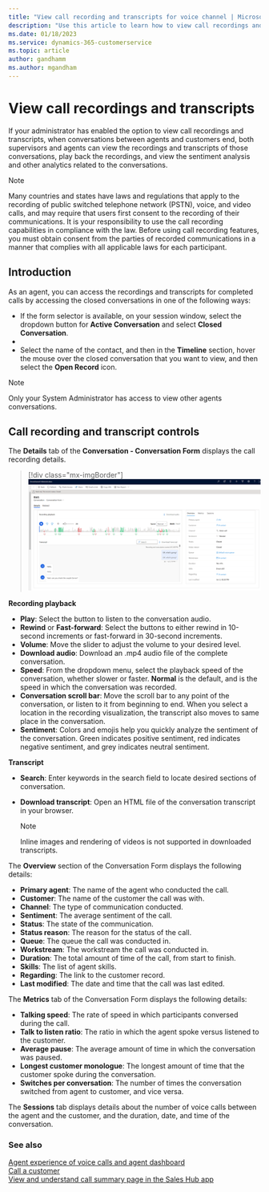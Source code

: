 ```yaml
---
title: "View call recording and transcripts for voice channel | MicrosoftDocs"
description: "Use this article to learn how to view call recordings and transcripts in Omnichannel for Customer Service."
ms.date: 01/18/2023
ms.service: dynamics-365-customerservice
ms.topic: article
author: gandhamm
ms.author: mgandham
---
```


# View call recordings and transcripts

If your administrator has enabled the option to view call recordings and transcripts, when conversations between agents and customers end, both supervisors and agents can view the recordings and transcripts of those conversations, play back the recordings, and view the sentiment analysis and other analytics related to the conversations.

> [!NOTE]
> Many countries and states have laws and regulations that apply to the recording of public switched telephone network (PSTN), voice, and video calls, and may require that users first consent to the recording of their communications. It is your responsibility to use the call recording capabilities in compliance with the law. Before using call recording features, you must obtain consent from the parties of recorded communications in a manner that complies with all applicable laws for each participant.

## Introduction

As an agent, you can access the recordings and transcripts for completed calls by accessing the closed conversations in one of the following ways:

- If the form selector is available, on your session window, select the dropdown button for **Active Conversation** and select **Closed Conversation**.
- 
- Select the name of the contact, and then in the **Timeline** section, hover the mouse over the closed conversation that you want to view, and then select the **Open Record** icon.

> [!NOTE]
> Only your System Administrator has access to view other agents conversations.

## Call recording and transcript controls

The **Details** tab of the **Conversation - Conversation Form** displays the call recording details.

> [!div class="mx-imgBorder"]
> ![Screenshot of call recording and transcript controls.](./media/voice-channel-recording.png)

**Recording playback**

- **Play**: Select the button to listen to the conversation audio.
- **Rewind** or **Fast-forward**: Select the buttons to either rewind in 10-second increments or fast-forward in 30-second increments.
- **Volume**: Move the slider to adjust the volume to your desired level.
- **Download audio**: Download an .mp4 audio file of the complete conversation.
- **Speed**: From the dropdown menu, select the playback speed of the conversation, whether slower or faster. **Normal** is the default, and is the speed in which the conversation was recorded.
- **Conversation scroll bar**: Move the scroll bar to any point of the conversation, or listen to it from beginning to end. When you select a location in the recording visualization, the transcript also moves to same place in the conversation.
- **Sentiment**: Colors and emojis help you quickly analyze the sentiment of the conversation. Green indicates positive sentiment, red indicates negative sentiment, and grey indicates neutral sentiment.

**Transcript**

- **Search**: Enter keywords in the search field to locate desired sections of conversation.
- **Download transcript**: Open an HTML file of the conversation transcript in your browser.
  
   > [!NOTE]
   > Inline images and rendering of videos is not supported in downloaded transcripts.

The **Overview** section of the Conversation Form displays the following details:

- **Primary agent**: The name of the agent who conducted the call.
- **Customer**: The name of the customer the call was with.
- **Channel**: The type of communication conducted.
- **Sentiment**: The average sentiment of the call.
- **Status**: The state of the communication.
- **Status reason**: The reason for the status of the call.
- **Queue**: The queue the call was conducted in.
- **Workstream**: The workstream the call was conducted in.
- **Duration**: The total amount of time of the call, from start to finish.
- **Skills**: The list of agent skills.
- **Regarding**: The link to the customer record.
- **Last modified**: The date and time that the call was last edited.

The **Metrics** tab of the Conversation Form displays the following details:

- **Talking speed**: The rate of speed in which participants conversed during the call.
- **Talk to listen ratio**: The ratio in which the agent spoke versus listened to the customer.
- **Average pause**: The average amount of time in which the conversation was paused.
- **Longest customer monologue**: The longest amount of time that the customer spoke during the conversation.
- **Switches per conversation**: The number of times the conversation switched from agent to customer, and vice versa.

The **Sessions** tab displays details about the number of voice calls between the agent and the customer, and the duration, date, and time of the conversation.

### See also

[Agent experience of voice calls and agent dashboard](voice-channel-agent-experience.md)  
[Call a customer](voice-channel-call-customer.md)  
[View and understand call summary page in the Sales Hub app](../sales/view-and-understand-call-summary-sales-app.md)  
